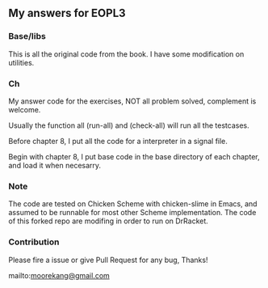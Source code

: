 
## My answers for EOPL3

### Base/libs

This is all the original code from the book. I have some modification on utilities.

### Ch

My answer code for the exercises, NOT all problem solved, complement is welcome.

Usually the function all (run-all) and (check-all) will run all the testcases.

Before chapter 8, I put all the code for a interpreter in a signal file.

Begin with chapter 8, I put base code in the base directory of each chapter, and load it when necesarry.

### Note
The code are tested on Chicken Scheme with chicken-slime in Emacs,
and assumed to be runnable for most other Scheme implementation.
The code of this forked repo are modifing in order to run on DrRacket.

### Contribution
Please fire a issue or give Pull Request for any bug, Thanks!

mailto:moorekang@gmail.com

